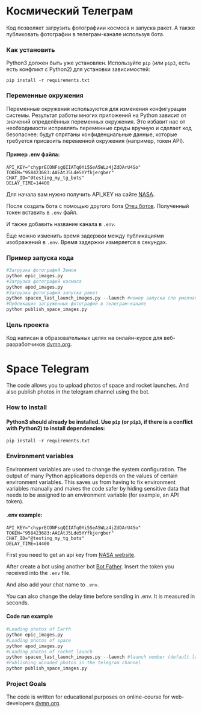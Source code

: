 # Космический Телеграм

Код позволяет загрузить фотографиии космоса и запуска ракет. А также публиковать фотографии в телеграм-канале используя бота.

### Как установить
Python3 должен быть уже установлен. Используйте `pip` (или `pip3`, есть есть конфликт с Python2) для установки зависимостей:
```
pip install -r requirements.txt
```

### Переменные окружения
Переменные окружения используются для изменения конфигурации системы. Результат работы многих приложений на Python зависит от значений определённых переменных окружения.
Это избавит нас от необходимости исправлять переменные среды вручную и сделает код безопаснее: будут спрятаны конфиденциальные данные, которые требуется присвоить переменной окружения (например, токен API).

#### Пример .env файла:
```
API_KEY="chyprECONFsgQIIATq0Yi5SeA5WLz4jZdDArU4So"
TOKEN="958423683:AAEAtJ5Lde5YYfkjergber"
CHAT_ID="@testing_my_tg_bots"
DELAY_TIME=14400
```

Для начала вам нужно получить API_KEY на сайте [NАSА](https://api.nasa.gov/#apod).

После создать бота с помощью другого бота [Отец ботов](https://telegram.me/BotFather).
Полученный токен вставить в `.env` файл.

И также добавить название канала в `.env`.

Еще можно изменить время задержки между публикациями изображений в `.env`. Время задержки измеряется в секундах.

### Пример запуска кода
``` python
#Загрузка фотографий Земли
python epic_images.py
#Загрузка фотографий космоса
python apod_images.py
#Загрузка фотографий запуска ракет
python spacex_last_launch_images.py --launch #номер запуска (по умолчанию последний)
#Публикация загруженных фотографий в телеграм-канале
python publish_space_images.py
```

### Цель проекта

Код написан в образовательных целях на онлайн-курсе для веб-разработчиков [dvmn.org](https://dvmn.org/).

# Space Telegram

The code allows you to upload photos of space and rocket launches. And also publish photos in the telegram channel using the bot.

### How to install

#### Python3 should already be installed. Use `pip` (or `pip3`, if there is a conflict with Python2) to install dependencies:
```
pip install -r requirements.txt
```

### Environment variables
Environment variables are used to change the system configuration. The output of many Python applications depends on the values of certain environment variables.
This saves us from having to fix environment variables manually and makes the code safer by hiding sensitive data that needs to be assigned to an environment variable (for example, an API token).

#### .env example:
```
API_KEY="chyprECONFsgQIIATq0Yi5SeA5WLz4jZdDArU4So"
TOKEN="958423683:AAEAtJ5Lde5YYfkjergber"
CHAT_ID="@testing_my_tg_bots"
DELAY_TIME=14400
```

First you need to get an api key from [NASA website](https://api.nasa.gov/#apod).

After create a bot using another bot [Bot Father](https://telegram.me/BotFather).
Insert the token you received into the `.env` file.

And also add your chat name to `.env`.

You can also change the delay time before sending in .env. It is measured in seconds.

#### Code run example
``` python
#Loading photos of Earth
python epic_images.py
#Loading photos of space
python apod_images.py
#Loading photos of rocket launch
python spacex_last_launch_images.py --launch #launch number (default last)
#Publishing uLoaded photos in the telegram channel
python publish_space_images.py
```

### Project Goals

The code is written for educational purposes on online-course for web-developers [dvmn.org](https://dvmn.org/).
